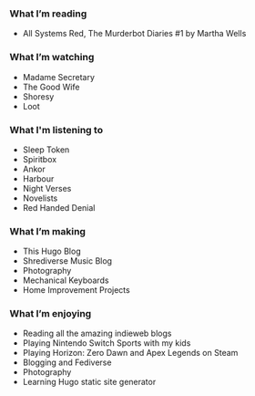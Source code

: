 
### What I’m reading

- All Systems Red, The Murderbot Diaries #1 by Martha Wells

### What I’m watching

- Madame Secretary
- The Good Wife
- Shoresy
- Loot

### What I'm listening to

- Sleep Token
- Spiritbox
- Ankor
- Harbour
- Night Verses
- Novelists
- Red Handed Denial

### What I’m making

- This Hugo Blog
- Shrediverse Music Blog
- Photography
- Mechanical Keyboards
- Home Improvement Projects

### What I’m enjoying

- Reading all the amazing indieweb blogs
- Playing Nintendo Switch Sports with my kids
- Playing Horizon: Zero Dawn and Apex Legends on Steam
- Blogging and Fediverse
- Photography
- Learning Hugo static site generator